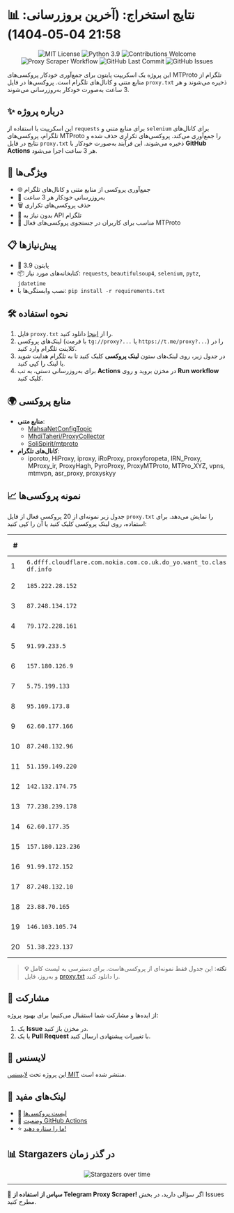 # 📊 نتایج استخراج: (آخرین بروزرسانی: 21:58 04-05-1404)

<p align="center">
  <img src="https://img.shields.io/badge/license-MIT-blue.svg" alt="MIT License" />
  <img src="https://img.shields.io/badge/python-3.9-blue" alt="Python 3.9" />
  <img src="https://img.shields.io/badge/contributions-welcome-brightgreen.svg?style=flat" alt="Contributions Welcome" />
  <img src="https://github.com/Poriya58p/telegram-proxy-scraper/actions/workflows/scraper.yml/badge.svg" alt="Proxy Scraper Workflow" />
  <img src="https://img.shields.io/github/last-commit/Argh94/telegram-proxy-scraper" alt="GitHub Last Commit" />
  <img src="https://img.shields.io/github/issues/Argh94/telegram-proxy-scraper" alt="GitHub Issues" />
</p>

این پروژه یک اسکریپت پایتون برای جمع‌آوری خودکار پروکسی‌های MTProto تلگرام از منابع متنی و کانال‌های تلگرام است. پروکسی‌ها در فایل `proxy.txt` ذخیره می‌شوند و هر 3 ساعت به‌صورت خودکار به‌روزرسانی می‌شوند.

## ✨ درباره پروژه

این اسکریپت با استفاده از `requests` برای منابع متنی و `selenium` برای کانال‌های تلگرام، پروکسی‌های MTProto را جمع‌آوری می‌کند. پروکسی‌های تکراری حذف شده و نتایج در فایل `proxy.txt` ذخیره می‌شوند. این فرآیند به‌صورت خودکار با **GitHub Actions** هر 3 ساعت اجرا می‌شود.

## 🚀 ویژگی‌ها
- 🌐 جمع‌آوری پروکسی از منابع متنی و کانال‌های تلگرام
- 🔄 به‌روزرسانی خودکار هر 3 ساعت
- 🗑 حذف پروکسی‌های تکراری
- 🔑 بدون نیاز به API تلگرام
- 📱 مناسب برای کاربران در جستجوی پروکسی‌های فعال MTProto

## 📋 پیش‌نیازها
- 🐍 پایتون 3.9
- 📦 کتابخانه‌های مورد نیاز: `requests`, `beautifulsoup4`, `selenium`, `pytz`, `jdatetime`
- نصب وابستگی‌ها با: `pip install -r requirements.txt`

## 🛠 نحوه استفاده
1. فایل `proxy.txt` را از [اینجا](proxy.txt) دانلود کنید.
2. لینک‌های پروکسی (با فرمت `tg://proxy?...` یا `https://t.me/proxy?...`) را در کلاینت تلگرام وارد کنید.
3. در جدول زیر، روی لینک‌های ستون **لینک پروکسی** کلیک کنید تا به تلگرام هدایت شوید یا لینک را کپی کنید.
4. برای به‌روزرسانی دستی، به تب **Actions** در مخزن بروید و روی **Run workflow** کلیک کنید.

## 🌍 منابع پروکسی
- **منابع متنی**:
  - [MahsaNetConfigTopic](https://raw.githubusercontent.com/MahsaNetConfigTopic/proxy/main/proxies.txt)
  - [MhdiTaheri/ProxyCollector](https://raw.githubusercontent.com/MhdiTaheri/ProxyCollector/main/proxy.txt)
  - [SoliSpirit/mtproto](https://raw.githubusercontent.com/SoliSpirit/mtproto/master/all_proxies.txt)
- **کانال‌های تلگرام**:
  - iporoto, HiProxy, iproxy, iRoProxy, proxyforopeta, IRN_Proxy, MProxy_ir, ProxyHagh, PyroProxy, ProxyMTProto, MTPro_XYZ, vpns, mtmvpn, asr_proxy, proxyskyy

## 📈 نمونه پروکسی‌ها
جدول زیر نمونه‌ای از 20 پروکسی فعال از فایل `proxy.txt` را نمایش می‌دهد. برای استفاده، روی لینک پروکسی کلیک کنید یا آن را کپی کنید:

| # | سرور (Server) | پورت (Port) | وضعیت | لینک پروکسی |
|---|---------------|-------------|-------|-------------|
| 1 | `6.dfff.cloudflare.com.nokia.com.co.uk.do_yo.want_to.clash_with.this.www.microsoft.com.there_is_no.place_like.localhost.www.bing.com.count_with_me.cyou.net.digikala.com.www.enamad.ir.www.google.com.again_to_fight.everyone.i_am.the_internet.zban-df.info` | `8888` | ✅ فعال | [لینک پروکسی](https://t.me/proxy?server=6.dfff.cloudflare.com.nokia.com.co.uk.do_yo.want_to.clash_with.this.www.microsoft.com.there_is_no.place_like.localhost.www.bing.com.count_with_me.cyou.net.digikala.com.www.enamad.ir.www.google.com.again_to_fight.everyone.i_am.the_internet.zban-df.info&port=8888&secret=FgMBAgABAAH8AwOG4kw63Q) |
| 2 | `185.222.28.152` | `23` | ✅ فعال | [لینک پروکسی](https://t.me/proxy?server=185.222.28.152&port=23&secret=1320PuNyHw_LQKT_Y7XNJw==) |
| 3 | `87.248.134.172` | `443` | ✅ فعال | [لینک پروکسی](https://t.me/proxy?server=87.248.134.172&port=443&secret=ee0000f00f0f775555fffffff5006e2e696D656469612E737465616D706F77657265642E636F6D) |
| 4 | `79.172.228.161` | `333` | ✅ فعال | [لینک پروکسی](https://t.me/proxy?server=79.172.228.161&port=333&secret=ee79e462821249bd7ac519130220c25d096D656469612E737465616D706F77657265642E636F6D) |
| 5 | `91.99.233.5` | `8888` | ✅ فعال | [لینک پروکسی](https://t.me/proxy?server=91.99.233.5&port=8888&secret=7gAA8A8Pd1VV____9QBuLmltZWRpYS5zdGVhbXBvd2VyZWQuY29t) |
| 6 | `157.180.126.9` | `8888` | ✅ فعال | [لینک پروکسی](https://t.me/proxy?server=157.180.126.9&port=8888&secret=FgMBAgABAAH8AwOG4kw63Q) |
| 7 | `5.75.199.133` | `443` | ✅ فعال | [لینک پروکسی](https://t.me/proxy?server=5.75.199.133&port=443&secret=eeNEgYdJvXrFGRMCIMJdCQ) |
| 8 | `95.169.173.8` | `8443` | ✅ فعال | [لینک پروکسی](https://t.me/proxy?server=95.169.173.8&port=8443&secret=1320PuNyHw_LQKT_Y7XNJw) |
| 9 | `62.60.177.166` | `8443` | ✅ فعال | [لینک پروکسی](https://t.me/proxy?server=62.60.177.166&port=8443&secret=FgMBAgABAAfwAwOG4kw63Q) |
| 10 | `87.248.132.96` | `200` | ✅ فعال | [لینک پروکسی](https://t.me/proxy?server=87.248.132.96&port=200&secret=eeNEgYdJvXrFGRMCIMJdCQ) |
| 11 | `51.159.149.220` | `8000` | ✅ فعال | [لینک پروکسی](https://t.me/proxy?server=51.159.149.220&port=8000&secret=eee72cf91a4fee7902896720b31c3c14e27777772e736974652e636f6d) |
| 12 | `142.132.174.75` | `551` | ✅ فعال | [لینک پروکسی](https://t.me/proxy?server=142.132.174.75&port=551&secret=eeNEgYdJvXrFGRMCIMJdCQ) |
| 13 | `77.238.239.178` | `443` | ✅ فعال | [لینک پروکسی](https://t.me/proxy?server=77.238.239.178&port=443&secret=eed77db43ee3721f0fcb40a4ff63b5cd276D656469612E737465616D706F77657265642E636F6D)|[ایرانسل](https://t.me/proxy?server=212.34.139.251) |
| 14 | `62.60.177.35` | `443` | ✅ فعال | [لینک پروکسی](https://t.me/proxy?server=62.60.177.35&port=443&secret=7hYDAQIAAQAH8AMDhuJMOt1tZWRpYS5zdGVhbXBvd2VyZWQuY29tbWVkaWEuc3RlYW1wb3dlcmVkLmNvbQ) |
| 15 | `157.180.123.236` | `8888` | ✅ فعال | [لینک پروکسی](https://t.me/proxy?server=157.180.123.236&port=8888&secret=FgMBAgABAAH8AwOG4kw63Q) |
| 16 | `91.99.172.152` | `8888` | ✅ فعال | [لینک پروکسی](https://t.me/proxy?server=91.99.172.152&port=8888&secret=7gAA8A8Pd1VV) |
| 17 | `87.248.132.10` | `443` | ✅ فعال | [لینک پروکسی](https://t.me/proxy?server=87.248.132.10&port=443&secret=eeRighJJvXrFGRMCIMJdCQRueWVrdGFuZXQuY29tZmFyYWthdi5jb212YW4ubmFqdmEuY29tAAAAAAAAAAAAAAAAAAAAAAAAAAAAAAAAAAAAAAAAAAAAAAAAAAAAAAAAAAAAAAAAAAAAAAAAAAAAAAAAAAAAAAAAAAAAAAAAAAAAAAA) |
| 18 | `23.88.70.165` | `443` | ✅ فعال | [لینک پروکسی](https://t.me/proxy?server=23.88.70.165&port=443&secret=EERighJJvXrFGRMCIMJdCQ==) |
| 19 | `146.103.105.74` | `443` | ✅ فعال | [لینک پروکسی](https://t.me/proxy?server=146.103.105.74&port=443&secret=7gAA8A8Pd1VV____9QBuLmktLS1-wrHinJMtLS0) |
| 20 | `51.38.223.137` | `110` | ✅ فعال | [لینک پروکسی](https://t.me/proxy?server=51.38.223.137&port=110&secret=ee050e992bf52dd097871abc372c25dede7777772e636c6f7564666c6172652e636f6d)|) |


> **💡 نکته**: این جدول فقط نمونه‌ای از پروکسی‌هاست. برای دسترسی به لیست کامل و به‌روز، فایل [proxy.txt](proxy.txt) را دانلود کنید.

## 🤝 مشارکت
از ایده‌ها و مشارکت شما استقبال می‌کنیم! برای بهبود پروژه:
1. یک **Issue** در مخزن باز کنید.
2. یا یک **Pull Request** با تغییرات پیشنهادی ارسال کنید.

## 📜 لایسنس
این پروژه تحت [لایسنس MIT](https://github.com/Argh94/telegram-proxy-scraper/blob/main/Files/LISENSE) منتشر شده است.

## 🔗 لینک‌های مفید
- 📄 [لیست پروکسی‌ها](proxy.txt)
- 🚀 [وضعیت GitHub Actions](https://github.com/Argh94/telegram-proxy-scraper/actions)
- ⭐ [ما را ستاره دهید!](https://github.com/Argh94/telegram-proxy-scraper)

## 📊 Stargazers در گذر زمان
<p align="center">
  <img src="https://starchart.cc/Argh94/telegram-proxy-scraper.svg?variant=adaptive" alt="Stargazers over time" />
</p>

---

🌟 **سپاس از استفاده از Telegram Proxy Scraper!** اگر سؤالی دارید، در بخش Issues مطرح کنید.
